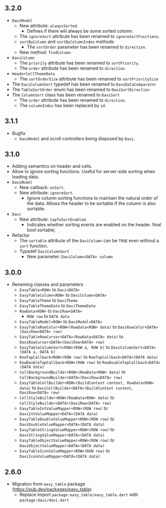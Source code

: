 ## 3.2.0

* `DaviModel`
  * New attribute: `alwaysSorted`.
    * Defines if there will always be some sorted column.
  * The `ignoreSort` attribute has been renamed to `ignoreSortFunctions`.
  * `sortByColumn` and `sortByColumnIndex` methods
    * The `sortOrder` parameter has been renamed to `direction`.
  * New method: `findColumn`
* `DaviColumn`
  * The `priority` attribute has been renamed to `sortPriority`.
  * The `order` attribute has been renamed to `direction`. 
* `HeaderCellThemeData`
  * The `sortOrderSize` attribute has been renamed to `sortPrioritySize`
* The `DaviColumnSort` typedef has been renamed to `DaviDataComparator`
* The `TableSortOrder` enum has been renamed to `DaviSortDirection`
* The `ColumnSort` class has been renamed to `DaviSort`
  * The `order` attribute has been renamed to `direction`.
  * The `columnIndex` has been replaced by `id`.

## 3.1.1

* Bugfix
  * `DaviModel` and scroll controllers being disposed by `Davi`.

## 3.1.0

* Adding semantics on header and cells.
* Allow to ignore sorting functions. Useful for server-side sorting when loading data.
* `DaviModel`
  * New callback: `onSort`.
  * New attribute: `ignoreSort`.
    * Ignore column sorting functions to maintain the natural order of the data. Allows the header to be sortable if the column is also sortable.
* `Davi`
  * New attribute: `tapToSortEnabled`.
    * Indicates whether sorting events are enabled on the header.
final bool sortable;
* Refactor
  * The `sortable` attribute of the `DaviColumn` can be `TRUE` even without a `sort` function.
  * Typedef `DaviColumnSort`
    * New parameter: `DaviColumn<DATA> column`

## 3.0.0

* Renaming classes and parameters
  * `EasyTable<ROW>` to `Davi<DATA>`
  * `EasyTableColumn<ROW>` to `DaviColumn<DATA>`
  * `EasyTableTheme` to `DaviTheme`
  * `EasyTableThemeData` to `DaviThemeData`
  * `RowData<ROW>` to `DaviRow<DATA>`
    * `̀ROW row` to `DATA data`
  * `EasyTableModel<ROW>` to `DaviModel<DATA>`
  * `EasyTableRowColor<ROW>(RowData<ROW> data)` to `DaviRowColor<DATA>(DaviRow<DATA> row)`
  * `EasyTableRowCursor<DATA>(RowData<DATA> data)` to `DaviRowCursor<DATA>(DaviRow<DATA> row)`
  * `EasyTableColumnSort<ROW>(ROW a, ROW b)` to `DaviColumnSort<DATA>(DATA a, DATA b)`
  * `RowTapCallback<ROW>(ROW row)` to `RowTapCallback<DATA>(DATA data)`
  * `RowDoubleTapCallback<ROW>(ROW row)` to `RowDoubleTapCallback<DATA>(DATA data)`
  * `CellBackgroundBuilder<ROW>(RowData<ROW> data)` to `CellBackgroundBuilder<DATA>(DaviRow<DATA> row)`
  * `EasyTableCellBuilder<ROW>(BuildContext context, RowData<ROW> data)` to `DaviCellBuilder<DATA>(BuildContext context, DaviRow<DATA> row)`
  * `CellStyleBuilder<ROW>(RowData<ROW> data)` to `CellStyleBuilder<DATA>(DaviRow<DATA> row)`
  * `EasyTableIntValueMapper<ROW>(ROW row)` to `DaviIntValueMapper<DATA>(DATA data)`
  * `EasyTableDoubleValueMapper<ROW>(ROW row)` to `DaviDoubleValueMapper<DATA>(DATA data)`
  * `EasyTableStringValueMapper<ROW>(ROW row)` to `DaviStringValueMapper<DATA>(DATA data)`
  * `EasyTableObjectValueMapper<ROW>(ROW row)` to `DaviObjectValueMapper<DATA>(DATA data)`
  * `EasyTableIconValueMapper<ROW>(ROW row)` to `DaviIconValueMapper<DATA>(DATA data)`

## 2.6.0

* Migration from `easy_table` package (https://pub.dev/packages/easy_table)
  * Replace import `package:easy_table/easy_table.dart` with `package:davi/davi.dart`